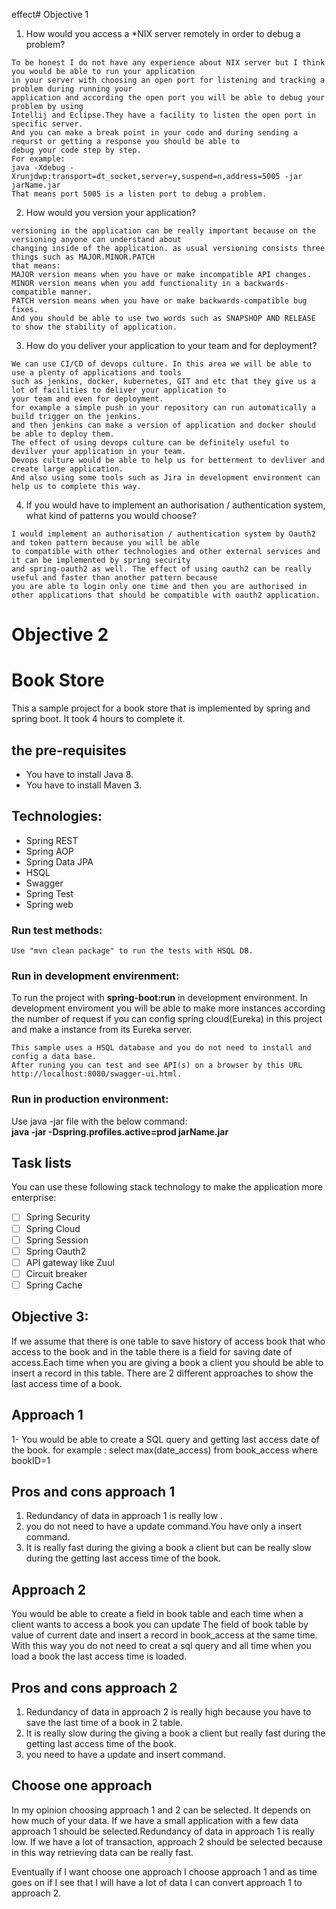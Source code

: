 effect# Objective 1 
1. How would you access a *NIX server remotely in order to debug a problem?
```
To be honest I do not have any experience about NIX server but I think you would be able to run your application 
in your server with choosing an open port for listening and tracking a problem during running your 
application and according the open port you will be able to debug your problem by using
Intellij and Eclipse.They have a facility to listen the open port in specific server.
And you can make a break point in your code and during sending a requrst or getting a response you should be able to
debug your code step by step.
For example:
java -Xdebug -Xrunjdwp:transport=dt_socket,server=y,suspend=n,address=5005 -jar jarName.jar
That means port 5005 is a listen port to debug a problem.
```
2. How would you version your application?
```
versioning in the application can be really important because on the versioning anyone can understand about 
changing inside of the application. as usual versioning consists three things such as MAJOR.MINOR.PATCH
that means:
MAJOR version means when you have or make incompatible API changes.
MINOR version means when you add functionality in a backwards-compatible manner.
PATCH version means when you have or make backwards-compatible bug fixes.
And you should be able to use two words such as SNAPSHOP AND RELEASE to show the stability of application.
```
3. How do you deliver your application to your team and for deployment?
```
We can use CI/CD of devops culture. In this area we will be able to use a plenty of applications and tools
such as jenkins, docker, kubernetes, GIT and etc that they give us a lot of facilities to deliver your application to
your team and even for deployment.
for example a simple push in your repository can run automatically a build trigger on the jenkins.
and then jenkins can make a version of application and docker should be able to deploy them.
The effect of using devops culture can be definitely useful to devilver your application in your team.
Devops culture would be able to help us for betterment to devliver and create large application.
And also using some tools such as Jira in development environment can help us to complete this way.  
```
4. If you would have to implement an authorisation / authentication system, what kind of patterns you
would choose?
```
I would implement an authorisation / authentication system by Oauth2 and token pattern because you will be able 
to compatible with other technologies and other external services and it can be implemented by spring security
and spring-oauth2 as well. The effect of using oauth2 can be really useful and faster than another pattern because 
you are able to login only one time and then you are authorised in other applications that should be compatible with oauth2 application.
```
# Objective 2

# Book Store
This a sample project for a book store that is implemented by spring and spring boot.
It took 4 hours to complete it.

## the pre-requisites
* You have to install Java 8.
* You have to install Maven 3.

## Technologies: 
* Spring REST
* Spring AOP
* Spring Data JPA
* HSQL
* Swagger
* Spring Test
* Spring web  

### Run test methods:
```
Use "mvn clean package" to run the tests with HSQL DB.
```

### Run in development envirenment:
To run the project with **spring-boot:run** in development environment.
In development enviroment you will be able to make more instances according the number of request 
if you can config spring cloud(Eureka) in this project and make a instance from its Eureka server.
```
This sample uses a HSQL database and you do not need to install and config a data base.
After runing you can test and see API(s) on a browser by this URL http://localhost:8080/swagger-ui.html.  
```

### Run in production environment:
Use java -jar file with the below command:  
**java -jar -Dspring.profiles.active=prod jarName.jar**

## Task lists
You can use these following stack technology to make the application more enterprise:
- [ ] Spring Security
- [ ] Spring Cloud
- [ ] Spring Session
- [ ] Spring Oauth2
- [ ] API gateway like Zuul
- [ ] Circuit breaker
- [ ] Spring Cache

## Objective 3:
 If we assume that there is one table to save history of access book that who access to the book and in the table 
 there is a field for saving date of access.Each time when you are giving a book a client you should be able to insert 
 a record in this table.
 There are 2 different approaches to show the last access time of a book.
 
 ## Approach 1
 1- You would be able to create a SQL query and getting last access date of the book.
 for example : select max(date_access) from book_access where bookID=1
 ## Pros and cons approach 1
 1. Redundancy of data in approach 1 is really low .
 2. you do not need to have a update command.You have only a insert command.
 3. It is really fast during the giving a book a client but can be really slow during the getting last access time of the book.

 
 ## Approach 2
You would be able to create a field in book table and each time when a client wants to access a book you can update 
The field of book table by value of current date and insert a record in book_access at the same time. 
With this way you do not need to creat a sql query and all time when you load a book the last access time is loaded. 
## Pros and cons approach 2 
1. Redundancy of data in approach 2 is really high because you have to save the last time of a book in 2 table.
2. It is really slow during the giving a book a client but really fast during the getting last access time of the book.
3. you need to have a update and insert command.


## Choose one approach
In my opinion choosing approach 1 and 2 can be selected. It depends on how much of your data.
If we have a small application with a few data approach 1 should be selected.Redundancy of data in approach 1 is really low.
If we have a lot of transaction, approach 2 should be selected because in this way retrieving data can be really fast.

Eventually if I want choose one approach I choose approach 1 and as time goes on if I see that I will have a lot of data
I can convert approach 1 to approach 2.     

  





 
 
 
   
 